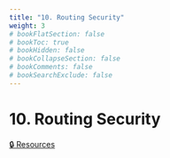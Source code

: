 ```yaml
---
title: "10. Routing Security"
weight: 3
# bookFlatSection: false
# bookToc: true
# bookHidden: false
# bookCollapseSection: false
# bookComments: false
# bookSearchExclude: false
---
```


# 10. Routing Security

[🔒 Resources](https://github.com/ryanbester/uni-resources/tree/main/osi/y2/net/10-routing-security)
